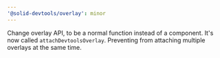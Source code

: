 ```yaml
---
'@solid-devtools/overlay': minor
---
```


Change overlay API, to be a normal function instead of a component. It's now called `attachDevtoolsOverlay`.
Preventing from attaching multiple overlays at the same time.
